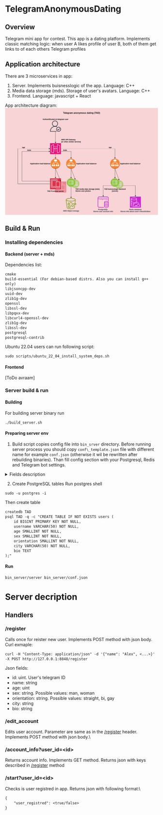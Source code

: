 # TelegramAnonymousDating
## Overview
Telegram mini app for contest. This app is a dating platform. Implements classic matching logic: when user A likes profile of user B, both of them get links to of each others Telegram profiles

## Application architecture
There are 3 microservices in app:
1. Server. Implements buisnesslogic of the app. Language: C++ 
2. Media data storage (mds). Storage of user's avatars. Language: C++
3. Frontend. Language: javascript + React

App architecture diagram:
![app architecture](/doc/media/arch.png)

## Build & Run
### Installing dependencies
#### Backend (server + mds)

Dependencies list:

```
cmake
build-essential (For debian-based distrs. Also you can install g++ only)
libjsoncpp-dev
uuid-dev
zlib1g-dev
openssl
libssl-dev
libpqxx-dev
libcurl4-openssl-dev
zlib1g-dev
libssl-dev
postgresql
postgresql-contrib
```

Ubuntu 22.04 users can run following script:

```
sudo scripts/ubuntu_22_04_install_system_deps.sh
```

#### Frontend
[ToDo avraam]

### Server build & run
#### Building

For building server binary run

```
./build_server.sh
```

#### Preparing server env

1. Build script copies config file into ```bin_srver``` directory. Before running server process you should copy ```conf\_template.json``` file with different name for example ```conf.json``` (otherwise it wil be rewritten after rebuilding binaries). Than fill config section with your Postgresql, Redis and Telegram bot settings. 
<details>
    
<summary>Fields description</summary>

```server_host - host to run server
  server_port - port to run server
  postgresql_host - host of PostgreSQL installation
  postgresql_port - port of PostgreSQL installation
  postgresql_db - database name
  postgresql_user_table - name of table with user data
  postgresql_user - PostgreSQL user
  postgresql_password - PostgreSQL password
```

</details>

2. Create PostgreSQL tables 
Run postgres shell
```
sudo -u postgres -i
```
Then create table
```
createdb TAD
psql TAD -q -c "CREATE TABLE IF NOT EXISTS users (
    id BIGINT PRIMARY KEY NOT NULL,
    username VARCHAR(50) NOT NULL,
    age SMALLINT NOT NULL,
    sex SMALLINT NOT NULL,
    orientation SMALLINT NOT NULL,
    city VARCHAR(50) NOT NULL,
    bio TEXT
);"
```
#### Run

```bin_server/server bin_server/conf.json```

# Server decription

## Handlers

### /register

Calls once for reister new user. Implements POST method with json body.\
Curl exmaple:

```
curl -H "Content-Type: application/json" -d '{"name": "Alex", <...>}' -X POST http://127.0.0.1:8848/register
```

Json fields:
- id: uint. User's telegram ID
- name: string
- age: uint
- sex: string. Possible values: man, woman
- orientation: string. Possible values: straight, bi, gay
- city: string
- bio: string

### /edit\_account

Edits user account. Parameter are same as in the [/register](#-/register) header. Implements POST method with json body.\

### /account\_info\?user\_id\=\<id\>

Returns account info. Implements GET method. Returns json with keys described in [/register](#-/register) method

### /start\?user\_id\=\<id\>

Checks is user registred in app. Returns json with following format:\
```
{
    "user_registred": <true/false>
}
```
